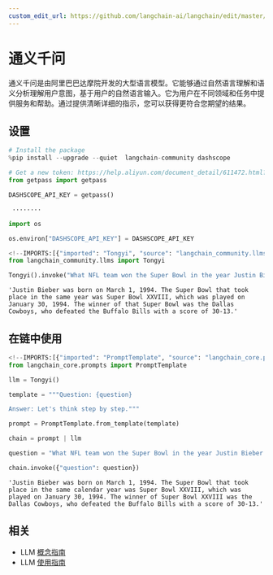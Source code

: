 ```yaml
---
custom_edit_url: https://github.com/langchain-ai/langchain/edit/master/docs/docs/integrations/llms/tongyi.ipynb
---
```

# 通义千问
通义千问是由阿里巴巴达摩院开发的大型语言模型。它能够通过自然语言理解和语义分析理解用户意图，基于用户的自然语言输入。它为用户在不同领域和任务中提供服务和帮助。通过提供清晰详细的指示，您可以获得更符合您期望的结果。

## 设置


```python
# Install the package
%pip install --upgrade --quiet  langchain-community dashscope
```


```python
# Get a new token: https://help.aliyun.com/document_detail/611472.html?spm=a2c4g.2399481.0.0
from getpass import getpass

DASHSCOPE_API_KEY = getpass()
```
```output
 ········
```

```python
import os

os.environ["DASHSCOPE_API_KEY"] = DASHSCOPE_API_KEY
```


```python
<!--IMPORTS:[{"imported": "Tongyi", "source": "langchain_community.llms", "docs": "https://python.langchain.com/api_reference/community/llms/langchain_community.llms.tongyi.Tongyi.html", "title": "Tongyi Qwen"}]-->
from langchain_community.llms import Tongyi
```


```python
Tongyi().invoke("What NFL team won the Super Bowl in the year Justin Bieber was born?")
```



```output
'Justin Bieber was born on March 1, 1994. The Super Bowl that took place in the same year was Super Bowl XXVIII, which was played on January 30, 1994. The winner of that Super Bowl was the Dallas Cowboys, who defeated the Buffalo Bills with a score of 30-13.'
```


## 在链中使用


```python
<!--IMPORTS:[{"imported": "PromptTemplate", "source": "langchain_core.prompts", "docs": "https://python.langchain.com/api_reference/core/prompts/langchain_core.prompts.prompt.PromptTemplate.html", "title": "Tongyi Qwen"}]-->
from langchain_core.prompts import PromptTemplate
```


```python
llm = Tongyi()
```


```python
template = """Question: {question}

Answer: Let's think step by step."""

prompt = PromptTemplate.from_template(template)
```


```python
chain = prompt | llm
```


```python
question = "What NFL team won the Super Bowl in the year Justin Bieber was born?"

chain.invoke({"question": question})
```



```output
'Justin Bieber was born on March 1, 1994. The Super Bowl that took place in the same calendar year was Super Bowl XXVIII, which was played on January 30, 1994. The winner of Super Bowl XXVIII was the Dallas Cowboys, who defeated the Buffalo Bills with a score of 30-13.'
```



## 相关

- LLM [概念指南](/docs/concepts/#llms)
- LLM [使用指南](/docs/how_to/#llms)
